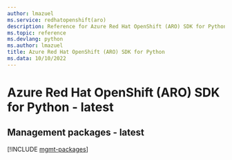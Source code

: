 ```yaml
---
author: lmazuel
ms.service: redhatopenshift(aro)
description: Reference for Azure Red Hat OpenShift (ARO) SDK for Python
ms.topic: reference
ms.devlang: python
ms.author: lmazuel
title: Azure Red Hat OpenShift (ARO) SDK for Python
ms.data: 10/10/2022
---
```

# Azure Red Hat OpenShift (ARO) SDK for Python - latest

## Management packages - latest
[!INCLUDE [mgmt-packages](red-hat-openshift-(aro)-mgmt-index.md)]